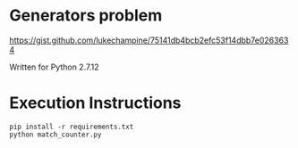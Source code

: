 # Generators problem
https://gist.github.com/lukechampine/75141db4bcb2efc53f14dbb7e0263634


Written for Python 2.7.12

# Execution Instructions
```
pip install -r requirements.txt
python match_counter.py
```
